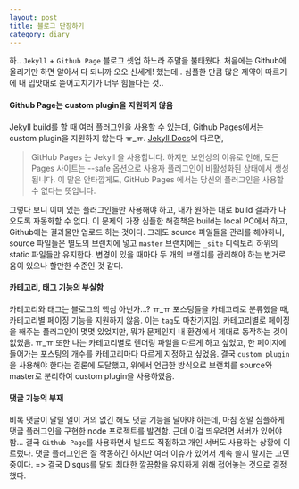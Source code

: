 ```yaml
---
layout: post
title: 블로그 단장하기
category: diary
---
```

하.. `Jekyll` + `Github Page` 블로그 셋업 하느라 주말을 불태웠다. 처음에는 Github에 올리기만 하면 알아서 다 되니까 오오 신세계! 했는데.. 심플한 만큼 많은 제약이 따르기에 내 입맛대로 뜯어고치기가 너무 힘들다는 것..

#### Github Page는 custom plugin을 지원하지 않음
Jekyll build를 할 때 여러 플러그인을 사용할 수 있는데, Github Pages에서는 custom plugin을 지원하지 않는다 ㅠ_ㅠ. [Jekyll Docs](http://jekyllrb-ko.github.io/docs/plugins/)에 따르면,
> GitHub Pages 는 Jekyll 을 사용합니다. 하지만 보안상의 이유로 인해, 모든 Pages 사이트는 --safe 옵션으로 사용자 플러그인이 비활성화된 상태에서 생성됩니다. 이 말은 안타깝게도, GitHub Pages 에서는 당신의 플러그인을 사용할 수 없다는 뜻입니다.

그렇다 보니 이미 있는 플러그인들만 사용해야 하고, 내가 원하는 대로 build 결과가 나오도록 자동화할 수 없다. 이 문제의 가장 심플한 해결책은 build는 local PC에서 하고, Github에는 결과물만 업로드 하는 것이다. 그래도 source 파일들을 관리를 해야하니, source 파일들은 별도의 브랜치에 넣고 `master` 브랜치에는 `_site` 디렉토리 하위의 static 파일들만 유지한다. 변경이 있을 때마다 두 개의 브랜치를 관리해야 하는 번거로움이 있으나 할만한 수준인 것 같다.

#### 카테고리, 태그 기능의 부실함
카테고리와 태그는 블로그의 핵심 아닌가...? ㅠ_ㅠ 포스팅들을 카테고리로 분류했을 때, 카테고리별 페이징 기능을 지원하지 않음. 이는 `tag`도 마찬가지임. 카테고리별로 페이징을 해주는 플러그인이 몇몇 있었지만, 뭐가 문제인지 내 환경에서 제대로 동작하는 것이 없었음. ㅠ_ㅠ 또한 나는 카테고리별로 렌더링 파일을 다르게 하고 싶었고, 한 페이지에 들어가는 포스팅의 개수를 카테고리마다 다르게 지정하고 싶었음. 결국 `custom plugin`을 사용해야 한다는 결론에 도달했고, 위에서 언급한 방식으로 브랜치를 source와 master로 분리하여 custom plugin을 사용하였음.

#### 댓글 기능의 부재
비록 댓글이 달릴 일이 거의 없긴 해도 댓글 기능을 달아야 하는데, 마침 정말 심플하게 댓글 플러그인을 구현한 node 프로젝트를 발견함. 근데 이걸 띄우려면 서버가 있어야 함... 결국 `Github Page`를 사용하면서 빌드도 직접하고 개인 서버도 사용하는 상황에 이르렀다. 댓글 플러그인은 잘 작동하긴 하지만 여러 이슈가 있어서 계속 쓸지 말지는 고민 중이다. => 결국 Disqus를 달되 최대한 깔끔함을 유지하게 위해 접어놓는 것으로 결정했다.

